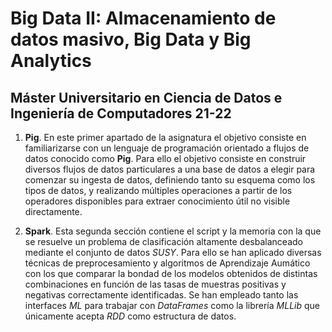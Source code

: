# Big Data II: Almacenamiento de datos masivo, Big Data y Big Analytics

## Máster Universitario en Ciencia de Datos e Ingeniería de Computadores 21-22

1. **Pig**. En este primer apartado de la asignatura el objetivo consiste en familiarizarse con un lenguaje de programación orientado a flujos de datos conocido como **Pig**. Para ello el objetivo consiste en construir diversos flujos de datos particulares a una base de datos a elegir para comenzar su ingesta de datos, definiendo tanto su esquema como los tipos de datos, y realizando múltiples operaciones a partir de los operadores disponibles para extraer conocimiento útil no visible directamente. 

2. **Spark**. Esta segunda sección contiene el script y la memoria con la que se resuelve un problema de clasificación altamente desbalanceado mediante el conjunto de datos *SUSY*. Para ello se han aplicado diversas técnicas de preprocesamiento y algoritmos de Aprendizaje Aumático con los que comparar la bondad de los modelos obtenidos de distintas combinaciones en función de las tasas de muestras positivas y negativas correctamente identificadas. Se han empleado tanto las interfaces *ML* para trabajar con *DataFrames* como la librería *MLLib* que únicamente acepta *RDD* como estructura de datos.
